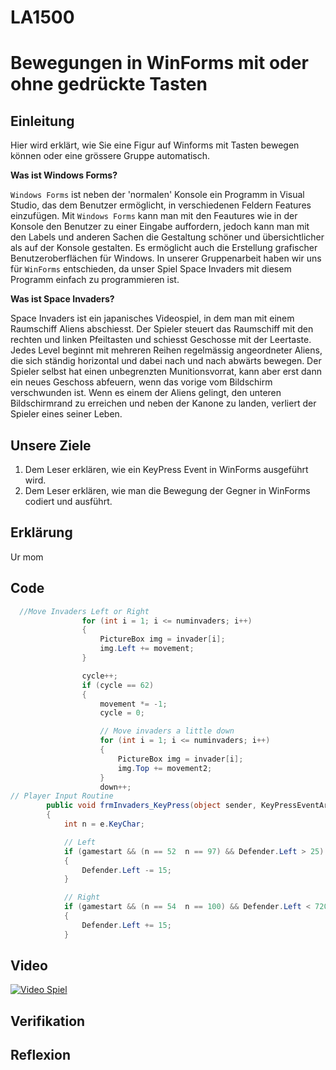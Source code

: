 # LA1500

# Bewegungen in WinForms mit oder ohne gedrückte Tasten

## Einleitung
Hier wird erklärt, wie Sie eine Figur auf Winforms mit Tasten bewegen können oder eine grössere Gruppe automatisch.

__Was ist Windows Forms?__

`Windows Forms` ist neben der 'normalen' Konsole ein Programm in Visual Studio, das dem Benutzer ermöglicht, in verschiedenen Feldern Features einzufügen. Mit `Windows Forms` kann man mit den Feautures wie in der Konsole den Benutzer zu einer Eingabe auffordern, jedoch kann man mit den Labels und anderen Sachen die Gestaltung schöner und übersichtlicher als auf der Konsole gestalten. Es ermöglicht auch die Erstellung grafischer Benutzeroberflächen für Windows. In unserer Gruppenarbeit haben wir uns für `WinForms` entschieden, da unser Spiel Space Invaders mit diesem Programm einfach zu programmieren ist.

__Was ist Space Invaders?__

Space Invaders ist ein japanisches Videospiel, in dem man mit einem Raumschiff Aliens abschiesst. Der Spieler steuert das Raumschiff mit den rechten und linken Pfeiltasten und schiesst Geschosse mit der Leertaste. Jedes Level beginnt mit mehreren Reihen regelmässig angeordneter Aliens, die sich ständig horizontal und dabei nach und nach abwärts bewegen. Der Spieler selbst hat einen unbegrenzten Munitionsvorrat, kann aber erst dann ein neues Geschoss abfeuern, wenn das vorige vom Bildschirm verschwunden ist. Wenn es einem der Aliens gelingt, den unteren Bildschirmrand zu erreichen und neben der Kanone zu landen, verliert der Spieler eines seiner Leben.

## Unsere Ziele
1. Dem Leser erklären, wie ein KeyPress Event in WinForms ausgeführt wird.
2. Dem Leser erklären, wie man die Bewegung der Gegner in WinForms codiert und ausführt. 

## Erklärung

Ur mom

## Code

```csharp
  //Move Invaders Left or Right
                for (int i = 1; i <= numinvaders; i++)
                {
                    PictureBox img = invader[i];
                    img.Left += movement;
                }

                cycle++;
                if (cycle == 62)
                {
                    movement *= -1;
                    cycle = 0;

                    // Move invaders a little down
                    for (int i = 1; i <= numinvaders; i++)
                    {
                        PictureBox img = invader[i];
                        img.Top += movement2;
                    }
                    down++;
// Player Input Routine
        public void frmInvaders_KeyPress(object sender, KeyPressEventArgs e)
        {
            int n = e.KeyChar;

            // Left
            if (gamestart && (n == 52  n == 97) && Defender.Left > 25)
            {
                Defender.Left -= 15;
            }

            // Right
            if (gamestart && (n == 54  n == 100) && Defender.Left < 720)
            {
                Defender.Left += 15;
            }
```

## Video

<a href="https://youtu.be/oDYmfFeIIhA" title="Video Spiel"><img src="{image-url}" alt="Video Spiel" /></a>


## Verifikation

## Reflexion
